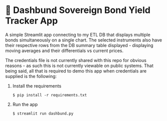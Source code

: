 # 🎈 Dashbund Sovereign Bond Yield Tracker App

A simple Streamlit app connecting to my ETL DB that displays multiple bonds simultaneously on a single chart. The selected instruments also have their respective rows from the DB summary table displayed - displaying moving averages and their differentials vs current prices.

The credentials file is not currently shared with this repo for obvious reasons - as such this is not currently viewable on public systems. That being said, all that is required to demo this app when credentials are supplied is the following:

1. Install the requirements

   ```
   $ pip install -r requirements.txt
   ```

2. Run the app

   ```
   $ streamlit run dashbund.py
   ```
